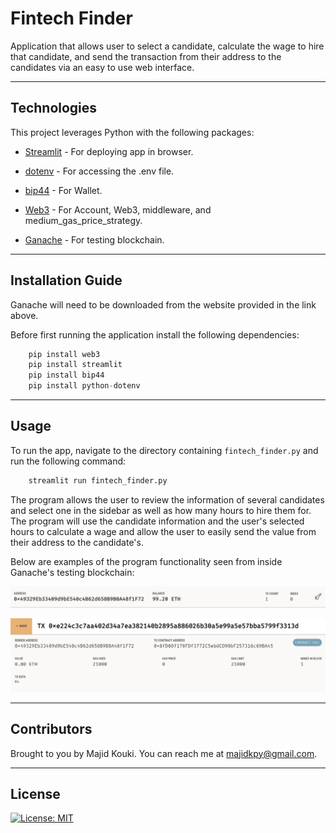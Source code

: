 # Fintech Finder

Application that allows user to select a candidate, calculate the wage to hire that candidate, and send the transaction from their address to the candidates via an easy to use web interface.

---

## Technologies

This project leverages Python with the following packages:

* [Streamlit](https://github.com/streamlit/streamlit) - For deploying app in browser.

* [dotenv](https://pypi.org/project/python-dotenv/) - For accessing the .env file.

* [bip44](https://github.com/kigawas/python-bip44) - For Wallet.

* [Web3](https://github.com/ethereum/web3.py) - For Account, Web3, middleware, and medium_gas_price_strategy.

* [Ganache](https://trufflesuite.com/ganache/) - For testing blockchain.

---

## Installation Guide

Ganache will need to be downloaded from the website provided in the link above.

Before first running the application install the following dependencies:

```python
    pip install web3
    pip install streamlit
    pip install bip44
    pip install python-dotenv
```

---

## Usage

To run the app, navigate to the directory containing `fintech_finder.py` and run the following command:

```python
    streamlit run fintech_finder.py
```

The program allows the user to review the information of several candidates and select one in the sidebar as well as how many hours to hire them for. The program will use the candidate information and the user's selected hours to calculate a wage and allow the user to easily send the value from their address to the candidate's.

Below are examples of the program functionality seen from inside Ganache's testing blockchain:

![Ganache Accounts Transaction](./Images/accounts.png)

![Ganache Transactions Transaction](./Images/transactions.png)

---

## Contributors

Brought to you by Majid Kouki. You can reach me at [majidkpy@gmail.com](mailto:majidkpy@gmail.com).

---

## License

[![License: MIT](https://img.shields.io/badge/License-MIT-yellow.svg)](https://opensource.org/licenses/MIT)